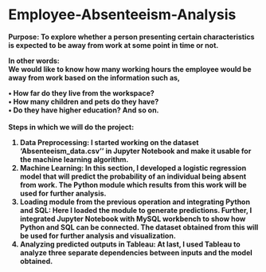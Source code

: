 # Employee-Absenteeism-Analysis

<b>Purpose:<b> To explore whether a person presenting certain characteristics is expected to be away from work at some point in time or not.<br>

In other words:
<br>
We would like to know how many working hours the employee would be away from work based on the information such as,<br>

• How far do they live from the workspace?<br>
• How many children and pets do they have?<br>
• Do they have higher education? And so on.<br><br>
Steps in which we will do the project:<br>

1. <b>Data Preprocessing:<b> I started working on the dataset ‘Absenteeism_data.csv’’ in Jupyter Notebook and make it usable for the machine learning algorithm.<br>
2. <b>Machine Learning:<b> In this section, I developed a logistic regression model that will predict the probability of an individual being absent from work. The Python module which results from this work will be used for further analysis.<br>
3. Loading module from the previous operation and integrating Python and SQL: Here I loaded the module to generate predictions. Further, I integrated Jupyter Notebook with MySQL workbench to show how Python and SQL can be connected. The dataset obtained from this will be used for further analysis and visualization.<br>
4. Analyzing predicted outputs in Tableau: At last, I used Tableau to analyze three separate dependencies between inputs and the model obtained.<br>
